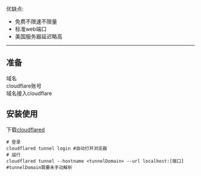 优缺点:  
* 免费不限速不限量  
* 标准web端口  
* 美国服务器延迟略高
----
## 准备
域名  
cloudflare账号  
域名接入cloudflare  
## 安装使用
下载[cloudflared](https://github.com/cloudflare/cloudflared/releases)  
``` shell
# 登录
cloudflared tunnel login #自动打开浏览器
# 运行
cloudflared tunnel --hostname <tunnelDomain> --url localhost:[端口] #tunnelDomain需要未手动解析
```
